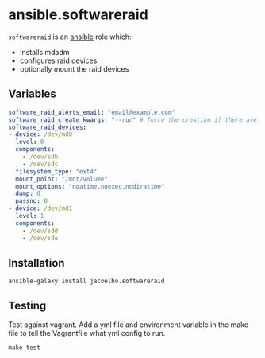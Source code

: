 # ansible.softwareraid
`softwareraid` is an [ansible](http://www.ansible.com) role which: 
 * installs mdadm
 * configures raid devices
 * optionally mount the raid devices 


## Variables
```yaml
software_raid_alerts_email: "email@example.com"
software_raid_create_kwargs: "--run" # force the creation if there are any prompts
software_raid_devices:
- device: /dev/md0
  level: 0
  components:
    - /dev/sdb
    - /dev/sdc
  filesystem_type: "ext4"
  mount_point: "/mnt/volume"
  mount_options: "noatime,noexec,nodiratime"
  dump: 0
  passno: 0
- device: /dev/md1
  level: 1
  components:
    - /dev/sdd
    - /dev/sde
```

## Installation

```ansible-galaxy install jacoelho.softwareraid```

## Testing

Test against vagrant. Add a yml file and environment variable in the 
make file to tell the Vagrantfile what yml config to run.

```
make test
```
